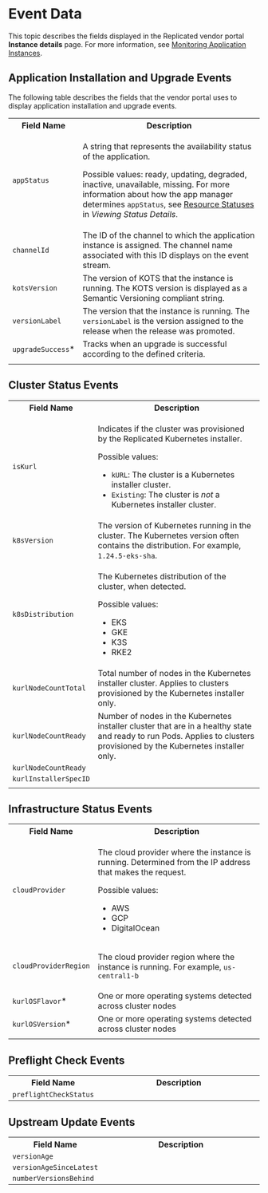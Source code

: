 # Event Data

This topic describes the fields displayed in the Replicated vendor portal **Instance details** page. For more information, see [Monitoring Application Instances](monitoring-instance-details).

## Application Installation and Upgrade Events

The following table describes the fields that the vendor portal uses to display application installation and upgrade events.

<table>
  <tr>
    <th width="25%">Field Name</th>
    <th>Description</th>
  </tr> 
  <tr>
    <td><code>appStatus</code></td>
    <td>
      <p>A string that represents the availability status of the application.</p>
      <p>Possible values: ready, updating, degraded, inactive, unavailable, missing. For more information about how the app manager determines <code>appStatus</code>, see <a href="/enterprise/status-viewing-details#resource-statuses">Resource Statuses</a> in <em>Viewing Status Details</em>.</p>
    </td>
  </tr>
  <tr>
    <td><code>channelId</code></td>
    <td>The ID of the channel to which the application instance is assigned. The channel name associated with this ID displays on the event stream.</td>
  </tr> 
  <tr>
    <td><code>kotsVersion</code></td>
    <td>The version of KOTS that the instance is running. The KOTS version is displayed as a Semantic Versioning compliant string.</td>
  </tr> 
  <tr>
    <td><code>versionLabel</code></td>
    <td>The version that the instance is running. The <code>versionLabel</code> is the version assigned to the release when the release was promoted.</td>
  </tr> 
  <tr>
    <td><code>upgradeSuccess</code>*</td>
    <td>Tracks when an upgrade is successful according to the defined criteria.</td>
  </tr> 
  <tr>
    <td><code></code></td>
    <td></td>
  </tr>
</table>

## Cluster Status Events

<table>
  <tr>
    <th width="25%">Field Name</th>
    <th>Description</th>
  </tr> 
  <tr>
    <td><code>isKurl</code></td>
    <td>
      <p>Indicates if the cluster was provisioned by the Replicated Kubernetes installer.</p>
      <p>Possible values:</p>
      <ul>
        <li><code>kURL</code>: The cluster is a Kubernetes installer cluster.</li>
        <li><code>Existing</code>: The cluster is <em>not</em> a Kubernetes installer cluster.</li>
      </ul>
    </td>
  </tr> 
  <tr>
    <td><code>k8sVersion</code></td>
    <td>The version of Kubernetes running in the cluster. The Kubernetes version often contains the distribution. For example, <code>1.24.5-eks-sha</code>.</td>
  </tr>
  <tr>
    <td><code>k8sDistribution</code></td>
    <td>
      <p>The Kubernetes distribution of the cluster, when detected.</p>
      <p>Possible values:</p>
      <ul>
        <li>EKS</li>
        <li>GKE</li>
        <li>K3S</li>
        <li>RKE2</li>
      </ul>
    </td>
  </tr>
  <tr>
    <td><code>kurlNodeCountTotal</code></td>
    <td>Total number of nodes in the Kubernetes installer cluster. Applies to clusters provisioned by the Kubernetes installer only.</td>
  </tr>
  <tr>
    <td><code>kurlNodeCountReady</code></td>
    <td>Number of nodes in the Kubernetes installer cluster that are in a healthy state and ready to run Pods. Applies to clusters provisioned by the Kubernetes installer only.</td>
  </tr>
  <tr>
    <td><code>kurlNodeCountReady</code></td>
    <td></td>
  </tr>
  <tr>
    <td><code>kurlInstallerSpecID</code></td>
    <td></td>
  </tr>
  <tr>
    <td><code></code></td>
    <td></td>
  </tr>
</table>

## Infrastructure Status Events

<table>
  <tr>
    <th width="25%">Field Name</th>
    <th>Description</th>
  </tr> 
  <tr>
    <td><code>cloudProvider</code></td>
    <td>
      <p>The cloud provider where the instance is running. Determined from the IP address that makes the request.</p>
      <p>Possible values:</p>
      <ul>
        <li>AWS</li>
        <li>GCP</li>
        <li>DigitalOcean</li>
      </ul>
    </td>
  </tr>
  <tr>
    <td><code>cloudProviderRegion</code></td>
    <td>
      <p>The cloud provider region where the instance is running. For example, <code>us-central1-b</code></p>
    </td>
  </tr>  
    <tr>
    <td><code>kurlOSFlavor</code>*</td>
    <td>One or more operating systems detected across cluster nodes</td>
  </tr>
  <tr>
    <td><code>kurlOSVersion</code>*</td>
    <td>One or more operating systems detected across cluster nodes</td>
  </tr>
  <tr>
    <td><code></code></td>
    <td></td>
  </tr>
</table>

## Preflight Check Events

<table>
  <tr>
    <th width="25%">Field Name</th>
    <th>Description</th>
  </tr> 
  <tr>
    <td><code>preflightCheckStatus</code></td>
    <td>
    </td>
  </tr>
</table>

## Upstream Update Events

<table>
  <tr>
    <th width="25%">Field Name</th>
    <th>Description</th>
  </tr> 
  <tr>
    <td><code>versionAge</code></td>
    <td>
    </td>
  </tr>
  <tr>
    <td><code>versionAgeSinceLatest</code></td>
    <td>
      <p></p>
    </td>
  </tr>  
  <tr>
    <td><code>numberVersionsBehind</code></td>
    <td></td>
  </tr>
</table>